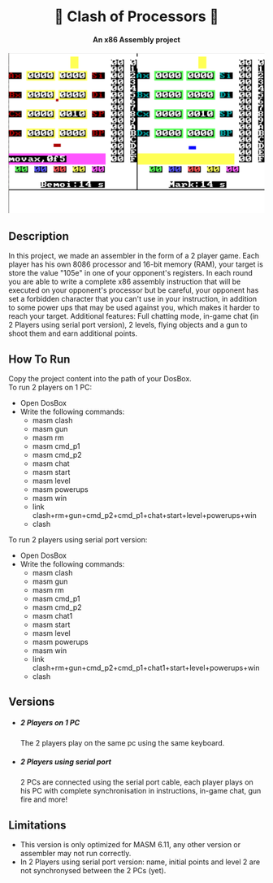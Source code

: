 <h1 align="center">
   🔱 Clash of Processors 🔱
</h1> 
<h4 align="center">
    An x86 Assembly project
</h4>
<img  src="gameplay.png" title="Gameplay" >
<h2>
    Description
</h2>
In this project, we made an assembler in the form of a 2 player game.
Each player has his own 8086 processor and 16-bit memory (RAM), your target is store the value "105e" in one of your opponent's registers.
In each round you are able to write a complete x86 assembly instruction that will be executed on your opponent's processor but be careful, your opponent has set a forbidden character that you can't use in your instruction, in addition to some power ups that may be used against you, which makes it harder to reach your target.
Additional features: Full chatting mode, in-game chat (in 2 Players using serial port version), 2 levels, flying objects and a gun to shoot them and earn additional points.
<h2>
    How To Run
</h2>
Copy the project content into the path of your DosBox. <br>
To run 2 players on 1 PC:
<ul>
    <li>Open DosBox
    <li>Write the following commands:
        <ul>
            <li>masm clash
            <li>masm gun
            <li>masm rm
            <li>masm cmd_p1
            <li>masm cmd_p2
            <li>masm chat
            <li>masm start
            <li>masm level
            <li>masm powerups
            <li>masm win
            <li>link clash+rm+gun+cmd_p2+cmd_p1+chat+start+level+powerups+win
            <li>clash
        </ul>
</ul>
To run 2 players using serial port version:
<ul>
    <li>Open DosBox
    <li>Write the following commands:
        <ul>
            <li>masm clash</li>
            <li>masm gun</li>
            <li>masm rm</li>
            <li>masm cmd_p1</li>
            <li>masm cmd_p2</li>
            <li>masm chat1</li>
            <li>masm start</li>
            <li>masm level</li>
            <li>masm powerups</li>
            <li>masm win</li>
            <li>link clash+rm+gun+cmd_p2+cmd_p1+chat1+start+level+powerups+win</li>
            <li>clash</li>
        </ul>
</ul>
<h2>
    Versions
</h2>
<ul>
    <li><h5>2 Players on 1 PC</h5></li>
    The 2 players play on the same pc using the same keyboard.
    <li><h5>2 Players using serial port</h5></li>
    2 PCs are connected using the serial port cable, each player plays on his PC with complete synchronisation in instructions, in-game chat, gun fire and more!
</ul>
<h2>
    Limitations
</h2>
<ul>
    <li>This version is only optimized for MASM 6.11, any other version or assembler may not run correctly.</li>
    <li>In 2 Players using serial port version: name, initial points and level 2 are not synchronysed between the 2 PCs (yet).

</ul>
